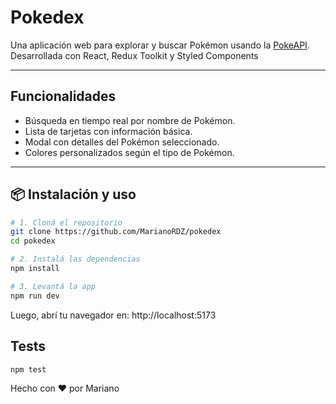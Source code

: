 # Pokedex

Una aplicación web para explorar y buscar Pokémon usando la [PokeAPI](https://pokeapi.co/). Desarrollada con React, Redux Toolkit y Styled Components

---

## Funcionalidades

- Búsqueda en tiempo real por nombre de Pokémon.
- Lista de tarjetas con información básica.
- Modal con detalles del Pokémon seleccionado.
- Colores personalizados según el tipo de Pokémon.

---

## 📦 Instalación y uso

```bash
# 1. Cloná el repositorio
git clone https://github.com/MarianoRDZ/pokedex
cd pokedex

# 2. Instalá las dependencias
npm install

# 3. Levantá la app
npm run dev
```

Luego, abrí tu navegador en: http://localhost:5173

## Tests

```bash
npm test
```

Hecho con ❤️ por Mariano
